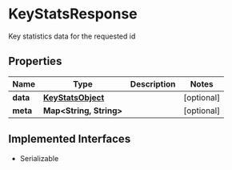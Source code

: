 

# KeyStatsResponse

Key statistics data for the requested id

## Properties

Name | Type | Description | Notes
------------ | ------------- | ------------- | -------------
**data** | [**KeyStatsObject**](KeyStatsObject.md) |  |  [optional]
**meta** | **Map&lt;String, String&gt;** |  |  [optional]


## Implemented Interfaces

* Serializable



